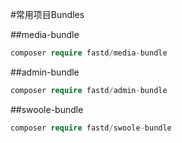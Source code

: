 #常用项目Bundles

##media-bundle

```php
composer require fastd/media-bundle 
```

##admin-bundle

```php
composer require fastd/admin-bundle 
```

##swoole-bundle

```php
composer require fastd/swoole-bundle
```